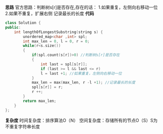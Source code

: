 **思路**
官方思路：判断树s[r]是否存在,存在的话：
1.如果重复，左侧向右移动一位
2.如果不重复，扩展右侧
记录最长的长度
**代码**
```C++
class Solution {
public:
    int lengthOfLongestSubstring(string s) {
        unordered_map<char ,int> spl;
        int max_len = 0, l = 0, r = 0;
        while(r<s.size())
        {
            if(spl.count(s[r])>0) //判断树s[r]是否存在
            {
                int last = spl[s[r]];
                if (last >= l && last <= r)
                l = last +1; //如果重复，左侧向右移动一位
            }
            max_len = max(max_len, r -l +1); //记录最长的长度
            spl[s[r]] = r;
            r ++;
        }
        return max_len;
    }
};
```
**复杂度**
时间复杂度：排序算法O（N）
空间复杂度：存储所有的节点O（S）S为不重复字符串长度